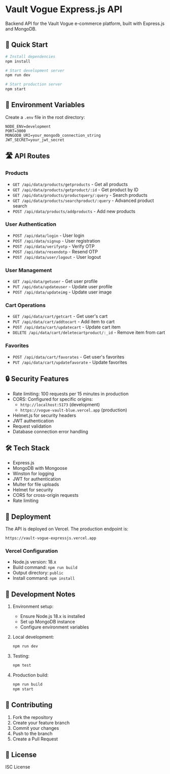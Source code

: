 # Vault Vogue Express.js API

Backend API for the Vault Vogue e-commerce platform, built with Express.js and MongoDB.

## 🚀 Quick Start

```bash
# Install dependencies
npm install

# Start development server
npm run dev

# Start production server
npm start
```

## 🔑 Environment Variables

Create a `.env` file in the root directory:

```env
NODE_ENV=development
PORT=3000
MONGODB_URI=your_mongodb_connection_string
JWT_SECRET=your_jwt_secret
```

## 🛣️ API Routes

### Products

- `GET /api/data/products/getproducts` - Get all products
- `GET /api/data/products/getproduct/:id` - Get product by ID
- `GET /api/data/products/productquery/:query` - Search products
- `GET /api/data/products/searchproduct/:query` - Advanced product search
- `POST /api/data/products/addproducts` - Add new products

### User Authentication

- `POST /api/data/login` - User login
- `POST /api/data/signup` - User registration
- `POST /api/data/verifyotp` - Verify OTP
- `POST /api/data/resendotp` - Resend OTP
- `POST /api/data/user/logout` - User logout

### User Management

- `GET /api/data/getuser` - Get user profile
- `PUT /api/data/updateuser` - Update user profile
- `POST /api/data/updateimg` - Update user image

### Cart Operations

- `GET /api/data/cart/getcart` - Get user's cart
- `PUT /api/data/cart/addtocart` - Add item to cart
- `POST /api/data/cart/updatecart` - Update cart item
- `DELETE /api/data/cart/deletecartproduct/:_id` - Remove item from cart

### Favorites

- `POST /api/data/cart/favorates` - Get user's favorites
- `PUT /api/data/cart/updatefavorate` - Update favorites

## 🔒 Security Features

- Rate limiting: 100 requests per 15 minutes in production
- CORS: Configured for specific origins:
  - `http://localhost:5173` (development)
  - `https://vogue-vault-blue.vercel.app` (production)
- Helmet.js for security headers
- JWT authentication
- Request validation
- Database connection error handling

## 🛠️ Tech Stack

- Express.js
- MongoDB with Mongoose
- Winston for logging
- JWT for authentication
- Multer for file uploads
- Helmet for security
- CORS for cross-origin requests
- Rate limiting

## 🚀 Deployment

The API is deployed on Vercel. The production endpoint is:

```
https://vault-vogue-expressjs.vercel.app
```

### Vercel Configuration

- Node.js version: 18.x
- Build command: `npm run build`
- Output directory: `public`
- Install command: `npm install`

## 📝 Development Notes

1. Environment setup:

   - Ensure Node.js 18.x is installed
   - Set up MongoDB instance
   - Configure environment variables

2. Local development:

   ```bash
   npm run dev
   ```

3. Testing:

   ```bash
   npm test
   ```

4. Production build:
   ```bash
   npm run build
   npm start
   ```

## 🤝 Contributing

1. Fork the repository
2. Create your feature branch
3. Commit your changes
4. Push to the branch
5. Create a Pull Request

## 📄 License

ISC License
